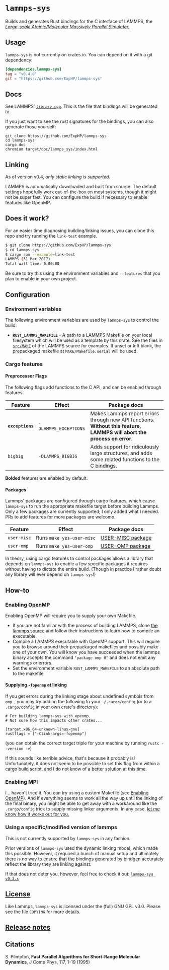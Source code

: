 # `lammps-sys`

Builds and generates Rust bindings for the C interface of LAMMPS, the [*Large-scale Atomic/Molecular Massively Parallel Simulator.*](http://lammps.sandia.gov/)

## Usage

`lammps-sys` is not currently on crates.io.  You can depend on it with a git dependency:

<!-- Please remember to update ALL TOML examples, not just this one! -->
```toml
[dependencies.lammps-sys]
tag = "v0.4.0"
git = "https://github.com/ExpHP/lammps-sys"
```

## Docs

<!-- NOTE: The cpp file has the doc comments, not the h file -->
See LAMMPS' [`library.cpp`].  This is the file that bindings will be generated to.

If you just want to see the rust signatures for the bindings, you can also generate those yourself:

```
git clone https://github.com/ExpHP/lammps-sys
cd lammps-sys
cargo doc
chromium target/doc/lammps_sys/index.html
```

## Linking

As of version v0.4, *only static linking is supported.*

LAMMPS is automatically downloaded and built from source.  The default settings hopefully work out-of-the-box on most systems, though it might not be super fast.  You can configure the build if necessary to enable features like OpenMP.

## Does it work?

For an easier time diagnosing building/linking issues, you can clone this repo and try running the `link-test` example.

```sh
$ git clone https://github.com/ExpHP/lammps-sys
$ cd lammps-sys
$ cargo run --example=link-test
LAMMPS (31 Mar 2017)
Total wall time: 0:00:00
```

Be sure to try this using the environment variables and `--features` that you plan to enable in your own project.

## Configuration

### Environment variables

The following environment variables are used by `lammps-sys` to control the build:

* **`RUST_LAMMPS_MAKEFILE`** - A path to a LAMMPS Makefile on your local filesystem which will be used as a template by this crate.  See the files in [`src/MAKE`] of the LAMMPS source for examples.  If unset or left blank, the prepackaged makefile at `MAKE/Makefile.serial` will be used.

### Cargo features

#### Preprocessor Flags

The following flags add functions to the C API, and can be enabled through features.

| Feature | Effect | Package docs |
| ------- | ------ | ----- |
| **`exceptions`** | `-DLAMMPS_EXCEPTIONS` | Makes Lammps report errors through new API functions. **Without this feature, LAMMPS will abort the process on error.** |
| `bigbig`  | `-DLAMMPS_BIGBIG` | Adds support for ridiculously large structures, and adds some related functions to the C bindings. |

**Bolded** features are enabled by default.

#### Packages

Lammps' packages are configured through cargo features, which cause `lammps-sys` to run the appropriate makefile target before building Lammps. Only a few packages are currently supported; I only added what I needed. PRs to add features for more packages are welcome.

| Feature | Effect | Package docs |
| ------- | ------ | ----- |
| `user-misc` | Runs `make yes-user-misc` | [USER-MISC package](http://lammps.sandia.gov/doc/Section_packages.html#user-misc-package) |
| `user-omp`  | Runs `make yes-user-omp` | [USER-OMP package](http://lammps.sandia.gov/doc/accelerate_omp.html) |

In theory, using cargo features to control packages allows a library that depends on `lammps-sys` to enable a few specific packages it requires without having to dictate the entire build. (Though in practice I rather doubt any library will ever depend on `lammps-sys`!)

## How-to

### Enabling OpenMP

Enabling OpenMP will require you to supply your own Makefile.

* If you are not familiar with the process of building LAMMPS, clone [the lammps source] and follow their instructions to learn how to compile an executable.
* Compile a LAMMPS executable with OpenMP support. This will require you to browse around their prepackaged makefiles and possibly make one of your own. You will know you have succeeded when the lammps binary accepts the command `"package omp 0"` and does not emit any warnings or errors.
* Set the environment variable `RUST_LAMMPS_MAKEFILE` to an absolute path to the makefile.

#### Supplying `-fopenmp` at linking

If you get errors during the linking stage about undefined symbols from `omp_`, you may try adding the following to your `~/.cargo/config` (or to a `.cargo/config` in your own crate's directory):

```
# For building lammps-sys with openmp.
# Not sure how this impacts other crates...

[target.x86_64-unknown-linux-gnu]
rustflags = ["-Clink-args=-fopenmp"]
```

(you can obtain the correct target triple for your machine by running `rustc --version -v`)

If this sounds like terrible advice, that's because it probably is!  Unfortunately, it does not seem to be possible to set this flag from within a cargo build script, and I do not know of a better solution at this time.

### Enabling MPI

I... haven't tried it.  You can try using a custom Makefile (see [Enabling OpenMP](#enabling-openmp)).  And if everything seems to work all the way up until the linking of the final binary, you might be able to get away with a workaround like the `.cargo/config` trick to supply missing linker arguments.  In any case, [let me know how it works out for you.](https://github.com/ExpHP/lammps-sys/issues)

### Using a specific/modified version of lammps

This is not currently supported by `lammps-sys` in any fashion.

Prior versions of `lammps-sys` used the dynamic linking model, which made this possible. However, it required a bunch of manual setup and ultimately there is no way to ensure that the bindings generated by bindgen accurately reflect the library they are linking against.

<!-- DO NOT UPDATE THIS VERSION NUMBER! -->
<!-- It should remain at 0.3.0, the last version with dynamic linking. -->
If that does not deter you, however, feel free to check it out: [`lammps-sys v0.3.x`](https://github.com/ExpHP/lammps-sys/tree/0.3.x)

## [License](COPYING)

Like Lammps, `lammps-sys` is licensed under the (full) GNU GPL v3.0. Please see the file `COPYING` for more details.

## [Release notes](relnotes.md)

## Citations

S. Plimpton, **Fast Parallel Algorithms for Short-Range Molecular Dynamics**, J Comp Phys, 117, 1-19 (1995)

<!-- These links should all be maintained to point to the version
     of lammps that is built by `lammps-sys`                      -->
[`src/MAKE`]: https://github.com/lammps/lammps/tree/patch_5Feb2018/src/MAKE
[`library.cpp`]: https://github.com/lammps/lammps/blob/patch_5Feb2018/src/library.cpp
[the lammps source]: https://github.com/lammps/lammps/tree/patch_5Feb2018
